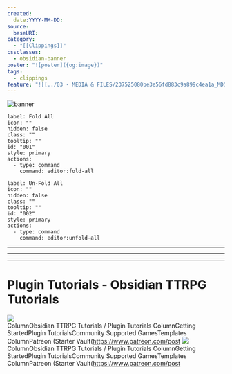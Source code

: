 ```yaml
---
created:
  date:YYYY-MM-DD: 
source:
  baseURI: 
category:
  - "[[Clippings]]"
cssclasses:
  - obsidian-banner
poster: "![poster]({og:image})"
tags:
  - clippings
feature: "![[../03 - MEDIA & FILES/237525080be3e56fd883c9a899c4ea1a_MD5.png]]"
---
```


![banner](../03%20-%20MEDIA%20&%20FILES/237525080be3e56fd883c9a899c4ea1a_MD5.png)


```meta-bind-button
label: Fold All
icon: ""
hidden: false
class: ""
tooltip: ""
id: "001"
style: primary
actions:
  - type: command
    command: editor:fold-all
```

```meta-bind-button
label: Un-Fold All
icon: ""
hidden: false
class: ""
tooltip: ""
id: "002"
style: primary
actions:
  - type: command
    command: editor:unfold-all
```

***
***

---
#  Plugin Tutorials - Obsidian TTRPG Tutorials 
<img src="https://publish-01.obsidian.md/access/36b98e212e9d73fe1bd4813f96b0fd71/z_Assets/new-obsidian-icon_d20_rnd_blk.png" /><br/> ColumnObsidian TTRPG Tutorials / Plugin Tutorials ColumnGetting StartedPlugin TutorialsCommunity Supported GamesTemplates ColumnPatreon (Starter Vault(https://www.patreon.com/post 
![](../03%20-%20MEDIA%20&%20FILES/237525080be3e56fd883c9a899c4ea1a_MD5.png)  
ColumnObsidian TTRPG Tutorials / Plugin Tutorials ColumnGetting StartedPlugin TutorialsCommunity Supported GamesTemplates ColumnPatreon (Starter Vault(https://www.patreon.com/post